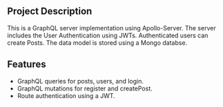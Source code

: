 ## Project Description
This is a GraphQL server implementation using Apollo-Server. The server includes the User Authentication using JWTs. Authenticated users can create Posts. The data model is stored using a Mongo databse.

## Features
- GraphQL queries for posts, users, and login.
- GraphQL mutations for register and createPost.
- Route authentication using a JWT.